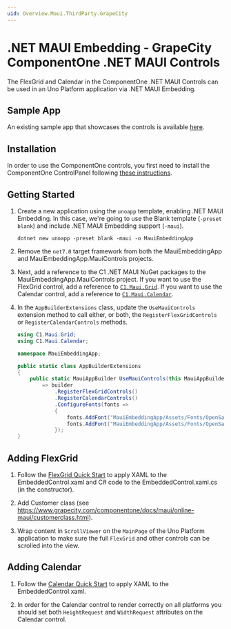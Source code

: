 ```yaml
---
uid: Overview.Maui.ThirdParty.GrapeCity
---
```

# .NET MAUI Embedding - GrapeCity ComponentOne .NET MAUI Controls

The FlexGrid and Calendar in the ComponentOne .NET MAUI Controls can be used in an Uno Platform application via .NET MAUI Embedding. 

## Sample App

An existing sample app that showcases the controls is available [here](https://github.com/unoplatform/Uno.Samples/tree/master/UI/MauiEmbedding/MauiEmbeddingApp).

## Installation

In order to use the ComponentOne controls, you first need to install the ComponentOne ControlPanel following [these instructions](https://www.grapecity.com/componentone/docs/maui/online-maui/get-started.html).

## Getting Started

1. Create a new application using the `unoapp` template, enabling .NET MAUI Embedding. In this case, we're going to use the Blank template (`-preset blank`) and include .NET MAUI Embedding support (`-maui`).

    ```
    dotnet new unoapp -preset blank -maui -o MauiEmbeddingApp
    ```

1. Remove the `net7.0` target framework from both the MauiEmbeddingApp and MauiEmbeddingApp.MauiControls projects.  <!-- Should we explain why? -->

1. Next, add a reference to the C1 .NET MAUI NuGet packages to the MauiEmbeddingApp.MauiControls project. If you want to use the FlexGrid control, add a reference to [`C1.Maui.Grid`](https://www.nuget.org/packages/C1.Maui.Grid). If you want to use the Calendar control, add a reference to [`C1.Maui.Calendar`](https://www.nuget.org/packages/C1.Maui.Calendar).  

1. In the `AppBuilderExtensions` class, update the `UseMauiControls` extension method to call either, or both, the `RegisterFlexGridControls` or `RegisterCalendarControls` methods.  

    ```cs
    using C1.Maui.Grid;
    using C1.Maui.Calendar;

    namespace MauiEmbeddingApp;

    public static class AppBuilderExtensions
    {
	    public static MauiAppBuilder UseMauiControls(this MauiAppBuilder builder) 
		    => builder
                .RegisterFlexGridControls()
                .RegisterCalendarControls()
                .ConfigureFonts(fonts =>
                {
                    fonts.AddFont("MauiEmbeddingApp/Assets/Fonts/OpenSansRegular.ttf", "OpenSansRegular");
                    fonts.AddFont("MauiEmbeddingApp/Assets/Fonts/OpenSansSemibold.ttf", "OpenSansSemibold");
                });
    }
    ```

## Adding FlexGrid

1. Follow the [FlexGrid Quick Start](https://www.grapecity.com/componentone/docs/maui/online-maui/flexgrid-quickstart.html) to apply XAML to the EmbeddedControl.xaml and C# code to the EmbeddedControl.xaml.cs (in the constructor).

1. Add Customer class (see https://www.grapecity.com/componentone/docs/maui/online-maui/customerclass.html).

1. Wrap content in `ScrollViewer` on the `MainPage` of the Uno Platform application to make sure the full `FlexGrid` and other controls can be scrolled into the view.


## Adding Calendar

1. Follow the [Calendar Quick Start](https://www.grapecity.com/componentone/docs/maui/online-maui/calendarquickstart.html) to apply XAML to the EmbeddedControl.xaml.

1. In order for the Calendar control to render correctly on all platforms you should set both `HeightRequest` and `WidthRequest` attributes on the Calendar control.
